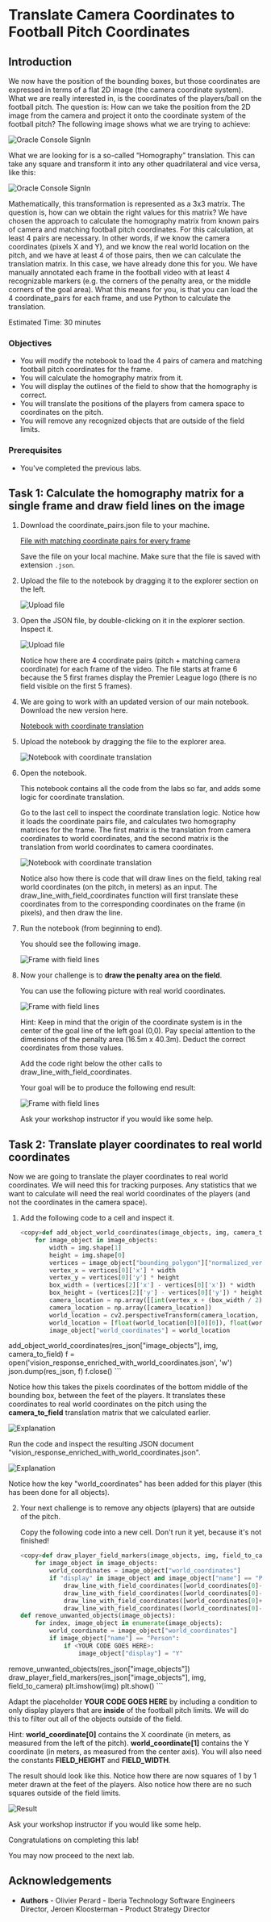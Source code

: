 # Translate Camera Coordinates to Football Pitch Coordinates

<!--![Banner](images/banner.png)-->

## Introduction

We now have the position of the bounding boxes, but those coordinates are expressed in terms of a flat 2D image (the camera coordinate system). What we are really interested in, is the coordinates of the players/ball on the football pitch. The question is: How can we take the position from the 2D image from the camera and project it onto the coordinate system of the football pitch?
The following image shows what we are trying to achieve:

![Oracle Console SignIn](images/translate.jpg)

What we are looking for is a so-called “Homography” translation. This can take any square and transform it into any other quadrilateral and vice versa, like this:

![Oracle Console SignIn](images/homography.png)

Mathematically, this transformation is represented as a 3x3 matrix. The question is, how can we obtain the right values for this matrix? We have chosen the approach to calculate the homography matrix from known pairs of camera and matching football pitch coordinates. For this calculation, at least 4 pairs are necessary. 
In other words, if we know the camera coordinates (pixels X and Y), and we know the real world location on the pitch, and we have at least 4 of those pairs, then we can calculate the translation matrix. 
In this case, we have already done this for you. We have manually annotated each frame in the football video with at least 4 recognizable markers (e.g. the corners of the penalty area, or the middle corners of the goal area).
What this means for you, is that you can load the 4 coordinate_pairs for each frame, and use Python to calculate the translation. 

Estimated Time: 30 minutes

### Objectives
- You will modify the notebook to load the 4 pairs of camera and matching football pitch coordinates for the frame.
- You will calculate the homography matrix from it.
- You will display the outlines of the field to show that the homography is correct.
- You will translate the positions of the players from camera space to coordinates on the pitch.
- You will remove any recognized objects that are outside of the field limits.

### Prerequisites
- You've completed the previous labs.

## Task 1: Calculate the homography matrix for a single frame and draw field lines on the image

1. Download the coordinate\_pairs.json file to your machine.

   [File with matching coordinate pairs for every frame](./files/coordinate_pairs.json)

   Save the file on your local machine. Make sure that the file is saved with extension `.json`.

2. Upload the file to the notebook by dragging it to the explorer section on the left.

	![Upload file](images/drag-file.png)

3. Open the JSON file, by double-clicking on it in the explorer section. Inspect it.

	![Upload file](images/json-explanation.png)
   
   Notice how there are 4 coordinate pairs (pitch + matching camera coordinate) for each frame of the video.
   The file starts at frame 6 because the 5 first frames display the Premier League logo (there is no field visible on the first 5 frames).

4. We are going to work with an updated version of our main notebook. Download the new version here.

   [Notebook with coordinate translation](./files/coordinate_translation.ipynb)

5. Upload the notebook by dragging the file to the explorer area.

   ![Notebook with coordinate translation](images/drag-notebook.png)
   
6. Open the notebook.

   This notebook contains all the code from the labs so far, and adds some logic for coordinate translation.

   Go to the last cell to inspect the coordinate translation logic. Notice how it loads the coordinate pairs file, and calculates two homography matrices for the frame. The first matrix is the translation from camera coordinates to world coordinates, and the second matrix is the translation from world coordinates to camera coordinates.

   ![Notebook with coordinate translation](images/explanation-translation-code.png)

   Notice also how there is code that will draw lines on the field, taking real world coordinates (on the pitch, in meters) as an input. The draw\_line\_with\_field\_coordinates function will first translate these coordinates from to the corresponding coordinates on the frame (in pixels), and then draw the line.

7. Run the notebook (from beginning to end).

   You should see the following image.

   ![Frame with field lines](images/field-with-lines.png)

8. Now your challenge is to **draw the penalty area on the field**.

   You can use the following picture with real world coordinates. 

   ![Frame with field lines](images/pitch.png)

   Hint: Keep in mind that the origin of the coordinate system is in the center of the goal line of the left goal (0,0). Pay special attention to the dimensions of the penalty area (16.5m x 40.3m). Deduct the correct coordinates from those values.

   Add the code right below the other calls to draw\_line\_with\_field\_coordinates.

   Your goal will be to produce the following end result:

   ![Frame with field lines](images/field-with-lines-and-penalty-area.png)

   Ask your workshop instructor if you would like some help.

## Task 2: Translate player coordinates to real world coordinates

Now we are going to translate the player coordinates to real world coordinates.
We will need this for tracking purposes. Any statistics that we want to calculate will need the real world coordinates of the players (and not the coordinates in the camera space).

1. Add the following code to a cell and inspect it.

    ```python
    <copy>def add_object_world_coordinates(image_objects, img, camera_to_field):
        for image_object in image_objects:
            width = img.shape[1]
            height = img.shape[0]
            vertices = image_object["bounding_polygon"]["normalized_vertices"]
            vertex_x = vertices[0]['x'] * width
            vertex_y = vertices[0]['y'] * height
            box_width = (vertices[2]['x'] - vertices[0]['x']) * width
            box_height = (vertices[2]['y'] - vertices[0]['y']) * height
            camera_location = np.array([[int(vertex_x + (box_width / 2)), int(vertex_y + box_height)]], dtype='float32')
            camera_location = np.array([camera_location])
            world_location = cv2.perspectiveTransform(camera_location, camera_to_field)
            world_location = [float(world_location[0][0][0]), float(world_location[0][0][1])]
            image_object["world_coordinates"] = world_location
add_object_world_coordinates(res_json["image_objects"], img, camera_to_field)
f = open('vision_response_enriched_with_world_coordinates.json', 'w')
json.dump(res_json, f)
f.close()
    </copy>
    ```

   Notice how this takes the pixels coordinates of the bottom middle of the bounding box, between the feet of the players. It translates these coordinates to real world coordinates on the pitch using the **camera\_to\_field** translation matrix that we calculated earlier.

   ![Explanation](images/explanation-translation-code-players.png)
   
   Run the code and inspect the resulting JSON document "vision\_response\_enriched\_with\_world\_coordinates.json".

   ![Explanation](images/inspect-json-players.png)

   Notice how the key "world\_coordinates" has been added for this player (this has been done for all objects).

2. Your next challenge is to remove any objects (players) that are outside of the pitch.
 
   Copy the following code into a new cell. Don't run it yet, because it's not finished!

    ```python
    <copy>def draw_player_field_markers(image_objects, img, field_to_camera):
        for image_object in image_objects:
            world_coordinates = image_object["world_coordinates"]
            if "display" in image_object and image_object["name"] == "Person":
                draw_line_with_field_coordinates([world_coordinates[0]-0.5, world_coordinates[1]], [world_coordinates[0]+0.5, world_coordinates[1]], img, field_to_camera)
                draw_line_with_field_coordinates([world_coordinates[0]-0.5, world_coordinates[1]], [world_coordinates[0]-0.5, world_coordinates[1]+1], img, field_to_camera)
                draw_line_with_field_coordinates([world_coordinates[0]+0.5, world_coordinates[1]], [world_coordinates[0]+0.5, world_coordinates[1]+1], img, field_to_camera)
                draw_line_with_field_coordinates([world_coordinates[0]-0.5, world_coordinates[1]+1], [world_coordinates[0]+0.5, world_coordinates[1]+1], img, field_to_camera)
    def remove_unwanted_objects(image_objects):
        for index, image_object in enumerate(image_objects):
            world_coordinate = image_object["world_coordinates"]
            if image_object["name"] == "Person":
                if <YOUR CODE GOES HERE>:
                    image_object["display"] = "Y"
remove_unwanted_objects(res_json["image_objects"])
draw_player_field_markers(res_json["image_objects"], img, field_to_camera)
plt.imshow(img)
plt.show()
    </copy>
    ```

   Adapt the placeholder **YOUR CODE GOES HERE** by including a condition to only display players that are **inside** of the football pitch limits. We will do this to filter out all of the objects outside of the field.

   Hint: **world\_coordinate[0]** contains the X coordinate (in meters, as measured from the left of the pitch). **world\_coordinate[1]** contains the Y coordinate (in meters, as measured from the center axis). You will also need the constants **FIELD\_HEIGHT** and **FIELD\_WIDTH**.

   The result should look like this. Notice how there are now squares of 1 by 1 meter drawn at the feet of the players. Also notice how there are no such squares outside of the field limits.

   ![Result](images/result-draw-player-world-coordinates.png)

   Ask your workshop instructor if you would like some help.

Congratulations on completing this lab!

You may now proceed to the next lab.

## Acknowledgements
* **Authors** - Olivier Perard - Iberia Technology Software Engineers Director, Jeroen Kloosterman - Product Strategy Director
